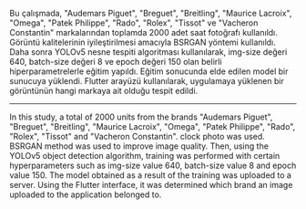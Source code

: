 Bu çalışmada, "Audemars Piguet", "Breguet", "Breitling", "Maurice Lacroix", "Omega", "Patek Philippe", "Rado", "Rolex", "Tissot" ve "Vacheron Constantin" markalarından toplamda 2000 adet saat fotoğrafı kullanıldı. Görüntü kalitelerinin iyileştirilmesi amacıyla BSRGAN yöntemi kullanıldı. Daha sonra YOLOv5 nesne tespiti algoritması kullanılarak, img-size değeri 640, batch-size değeri 8 ve epoch değeri 150 olan belirli hiperparametrelerle eğitim yapıldı. Eğitim sonucunda elde edilen model bir sunucuya yüklendi. Flutter arayüzü kullanılarak, uygulamaya yüklenen bir görüntünün hangi markaya ait olduğu tespit edildi.

--------------------------------------------------

In this study, a total of 2000 units from the brands "Audemars Piguet", "Breguet", "Breitling", "Maurice Lacroix", "Omega", "Patek Philippe", "Rado", "Rolex", "Tissot" and "Vacheron Constantin". clock photo was used. BSRGAN method was used to improve image quality. Then, using the YOLOv5 object detection algorithm, training was performed with certain hyperparameters such as img-size value 640, batch-size value 8 and epoch value 150. The model obtained as a result of the training was uploaded to a server. Using the Flutter interface, it was determined which brand an image uploaded to the application belonged to.
